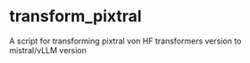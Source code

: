 # transform_pixtral
A script for transforming pixtral von HF transformers version to mistral/vLLM version
